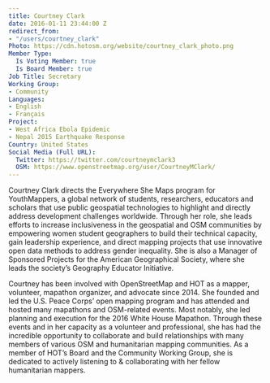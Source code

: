 ```yaml
---
title: Courtney Clark
date: 2016-01-11 23:44:00 Z
redirect_from:
- "/users/courtney_clark"
Photo: https://cdn.hotosm.org/website/courtney_clark_photo.png
Member Type:
  Is Voting Member: true
  Is Board Member: true
Job Title: Secretary
Working Group:
- Community
Languages:
- English
- Français
Project:
- West Africa Ebola Epidemic
- Nepal 2015 Earthquake Response
Country: United States
Social Media (Full URL):
  Twitter: https://twitter.com/courtneymclark3
  OSM: https://www.openstreetmap.org/user/CourtneyMClark/
---
```


Courtney Clark directs the Everywhere She Maps program for YouthMappers, a global network of students, researchers, educators and scholars that use public geospatial technologies to highlight and directly address development challenges worldwide. Through her role, she leads efforts to increase inclusiveness in the geospatial and OSM communities by empowering women student geographers to build their technical capacity, gain leadership experience, and direct mapping projects that use innovative open data methods to address gender inequality. She is also a Manager of Sponsored Projects for the American Geographical Society, where she leads the society’s Geography Educator Initiative. 

Courtney has been involved with OpenStreetMap and HOT as a mapper, volunteer, mapathon organizer, and advocate since 2014. She founded and led the U.S. Peace Corps’ open mapping program and has attended and hosted many mapathons and OSM-related events. Most notably, she led planning and execution for the 2016 White House Mapathon. Through these events and in her capacity as a volunteer and professional, she has had the incredible opportunity to collaborate and build relationships with many members of various OSM and humanitarian mapping communities. As a member of HOT’s Board and the Community Working Group, she is dedicated to actively listening to & collaborating with her fellow humanitarian mappers. 

